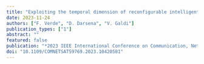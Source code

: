 ```yaml
---
title: "Exploiting the temporal dimension of reconfigurable intelligent surfaces for multiuser downlink"
date: 2023-11-24
authors: ["F. Verde", "D. Darsena", "V. Galdi"]
publication_types: ["1"]
abstract: ""
featured: false
publication: "*2023 IEEE International Conference on Communication, Networks, and Satellite (COMNETSAT)*"
doi: "10.1109/COMNETSAT59769.2023.10420581"
---
```


